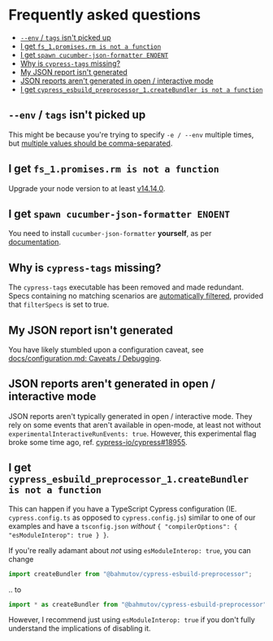 # Frequently asked questions

* [`--env` / `tags` isn't picked up](#--env--tags-isnt-picked-up)
* [I get `fs_1.promises.rm is not a function`](#i-get-fs_1promisesrm-is-not-a-function)
* [I get `spawn cucumber-json-formatter ENOENT`](#i-get-spawn-cucumber-json-formatter-enoent)
* [Why is `cypress-tags` missing?](#why-is-cypress-tags-missing)
* [My JSON report isn't generated](#my-json-report-isnt-generated)
* [JSON reports aren't generated in open / interactive mode](#json-reports-arent-generated-in-open--interactive-mode)
* [I get `cypress_esbuild_preprocessor_1.createBundler is not a function`](#i-get-cypress_esbuild_preprocessor_1createbundler-is-not-a-function)

## `--env` / `tags` isn't picked up

This might be because you're trying to specify `-e / --env` multiple times, but [multiple values should be comma-separated](https://docs.cypress.io/guides/guides/command-line#cypress-run-env-lt-env-gt).

## I get `fs_1.promises.rm is not a function`

Upgrade your node version to at least [v14.14.0](https://nodejs.org/api/fs.html#fspromisesrmpath-options).

## I get `spawn cucumber-json-formatter ENOENT`

You need to install `cucumber-json-formatter` **yourself**, as per [documentation](json-report.md).

## Why is `cypress-tags` missing?

The `cypress-tags` executable has been removed and made redundant. Specs containing no matching scenarios are [automatically filtered](https://github.com/badeball/cypress-cucumber-preprocessor/blob/master/docs/tags.md#running-a-subset-of-scenarios), provided that `filterSpecs` is set to true.

## My JSON report isn't generated

You have likely stumbled upon a configuration caveat, see [docs/configuration.md: Caveats / Debugging](configuration.md#caveats--debugging).

## JSON reports aren't generated in open / interactive mode

JSON reports aren't typically generated in open / interactive mode. They rely on some events that aren't available in open-mode, at least not without `experimentalInteractiveRunEvents: true`. However, this experimental flag broke some time ago, ref. [cypress-io/cypress#18955](https://github.com/cypress-io/cypress/issues/18955).

## I get `cypress_esbuild_preprocessor_1.createBundler is not a function`

This can happen if you have a TypeScript Cypress configuration (IE. `cypress.config.ts` as opposed to `cypress.config.js`) similar to one of our examples and have a `tsconfig.json` _without_ `{ "compilerOptions": { "esModuleInterop": true } }`.

If you're really adamant about _not_ using `esModuleInterop: true`, you can change

```ts
import createBundler from "@bahmutov/cypress-esbuild-preprocessor";
```

.. to

```ts
import * as createBundler from "@bahmutov/cypress-esbuild-preprocessor";
```

However, I recommend just using `esModuleInterop: true` if you don't fully understand the implications of disabling it.
